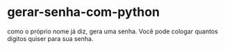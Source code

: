 # gerar-senha-com-python


como o próprio nome já diz, gera uma senha. Você pode cologar quantos digitos quiser para sua senha.
